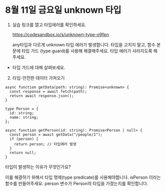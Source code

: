 # 8월 11일 금요일 unknown 타입

1. 실습 링크를 열고 타입에러를 확인하세요.

    https://codesandbox.io/s/unknown-type-o9fpn

    any타입과 다르게 unknown 타입 에러가 발생합니다. 타입을 고치지 말고, 함수 본문에 타입 가드 (type guard)를 사용해 해결해주세요.  타입 에러가 사라지도록 해주세요. 

- 타입 가드에 대해 살펴보세요.

2. 타입-안전한 데이터 가져오기

```
async function getData(path: string): Promise<unknown> {
  const response = await fetch(path);
  return await response.json();
}

type Person = {
  id: string;
  name: string;
};

async function getPerson(id: string): Promise<Person | null> {
  const person = await getData("/people/1");
  if (person) {
    return person; // 타입에러 발생
  }
  return null;
}
```

타입이 발생하는 이유가 무엇인가요? 

이를 해결하기 위해서 타입 명제(type predicate)를 사용해야합니다. isPerson 이라는 함수를 만들어주세요. person 변수가 Person의 타입을 가졌는지를 확인합니다.